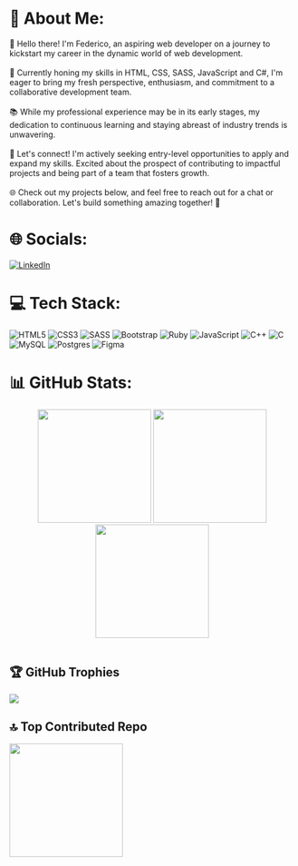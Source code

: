 # 💫 About Me:
👋 Hello there! I'm Federico, an aspiring web developer on a journey to kickstart my career in the dynamic world of web development.<br><br>🚧 Currently honing my skills in HTML, CSS, SASS, JavaScript and C#, I'm eager to bring my fresh perspective, enthusiasm, and commitment to a collaborative development team.<br><br>📚 While my professional experience may be in its early stages, my dedication to continuous learning and staying abreast of industry trends is unwavering.<br><br>📧 Let's connect! I'm actively seeking entry-level opportunities to apply and expand my skills. Excited about the prospect of contributing to impactful projects and being part of a team that fosters growth.<br><br>🌐 Check out my projects below, and feel free to reach out for a chat or collaboration. Let's build something amazing together! 🚀
<br>

# 🌐 Socials:
[![LinkedIn](https://img.shields.io/badge/LinkedIn-%230077B5.svg?logo=linkedin&logoColor=white&style=for-the-badge)](https://linkedin.com/in/in/federicodavidsala)
<br>

# 💻 Tech Stack:
![HTML5](https://img.shields.io/badge/html5-%23E34F26.svg?style=for-the-badge&logo=html5&logoColor=white) ![CSS3](https://img.shields.io/badge/css3-%231572B6.svg?style=for-the-badge&logo=css3&logoColor=white) ![SASS](https://img.shields.io/badge/SASS-hotpink.svg?style=for-the-badge&logo=SASS&logoColor=white) ![Bootstrap](https://img.shields.io/badge/bootstrap-%238511FA.svg?style=for-the-badge&logo=bootstrap&logoColor=white) ![Ruby](https://img.shields.io/badge/ruby-%23CC342D.svg?style=for-the-badge&logo=ruby&logoColor=white) ![JavaScript](https://img.shields.io/badge/javascript-%23323330.svg?style=for-the-badge&logo=javascript&logoColor=%23F7DF1E) ![C++](https://img.shields.io/badge/c++-%2300599C.svg?style=for-the-badge&logo=c%2B%2B&logoColor=white) ![C](https://img.shields.io/badge/c-%2300599C.svg?style=for-the-badge&logo=c&logoColor=white)  ![MySQL](https://img.shields.io/badge/mysql-%2300000f.svg?style=for-the-badge&logo=mysql&logoColor=black&color=blue) ![Postgres](https://img.shields.io/badge/postgres-%23316192.svg?style=for-the-badge&logo=postgresql&logoColor=white) ![Figma](https://img.shields.io/badge/figma-%23F24E1E.svg?style=for-the-badge&logo=figma&logoColor=white&color=black)
<br>

# 📊 GitHub Stats:
<div align=center>
  <img height=200  src="https://github-readme-stats.vercel.app/api/top-langs/?username=fededavs&theme=tokyonight&hide_border=true&include_all_commits=false&count_private=false&layout=compact"/>
  <img height=200  src="https://github-readme-stats.vercel.app/api?username=fededavs&theme=tokyonight&hide_border=true&include_all_commits=false&count_private=false"/>
  <img height=200  src="https://github-readme-streak-stats.herokuapp.com/?user=fededavs&theme=tokyonight&hide_border=true"/>
</div>
<br>

## 🏆 GitHub Trophies
![](https://github-profile-trophy.vercel.app/?username=fededavs&theme=tokyonight&no-frame=true&no-bg=false&margin-w=4)

## 🔝 Top Contributed Repo
<img height=200 src="https://github-contributor-stats.vercel.app/api?username=fededavs&limit=&theme=tokyonight&hide_border=true&combine_all_yearly_contributions=true"/>
